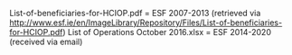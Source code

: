 List-of-beneficiaries-for-HCIOP.pdf = ESF 2007-2013 (retrieved via http://www.esf.ie/en/ImageLibrary/Repository/Files/List-of-beneficiaries-for-HCIOP.pdf)
List of Operations October 2016.xlsx = ESF 2014-2020 (received via email)